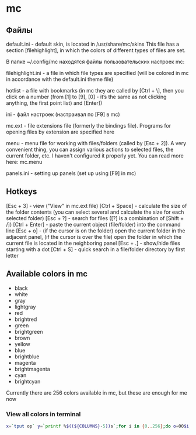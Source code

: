 # mc

## Файлы

default.ini - default skin, is located in /usr/share/mc/skins This file has a section \[filehighlight\], in which the colors of different types of files are set.

В папке ~/.config/mc находятся файлы пользовательских настроек mc:

filehighlight.ini - a file in which file types are specified (will be colored in mc in accordance with the default.ini theme file)

hotlist - a file with bookmarks (in mc they are called by \[Ctrl + \\\], then you click on a number (from \[1\] to \[9\], \[0\] - it’s the same as not clicking anything, the first point list) and \[Enter\])

ini - файл настроек (настраивал по \[F9\] в mc)

mc.ext - file extensions file (formerly the bindings file). Programs for opening files by extension are specified here

menu - menu file for working with files/folders (called by \[Esc + 2\]). A very convenient thing, you can assign various actions to selected files, the current folder, etc. I haven't configured it properly yet. You can read more here: mc.menu

panels.ini - setting up panels (set up using \[F9\] in mc)

## Hotkeys

\[Esc + 3\] - view ("View" in mc.ext file) 
\[Ctrl + Space\] - calculate the size of the folder contents (you can select several and calculate the size for each selected folder) 
\[Esc + ?\] - search for files (\[?\] is a combination of \[Shift + /\])
\[Ctrl + Enter\] - paste the current object (file/folder) into the command line
\[Esc + o\] - (if the cursor is on the folder) open the current folder in the adjacent panel, (if the cursor is over the file) open the folder in which the current file is located in the neighboring panel
\[Esc + .\] - show/hide files starting with a dot
\[Ctrl + S\] - quick search in a file/folder directory by first letter

## Available colors in mc

- black
- white
- gray
- lightgray
- red
- brightred
- green
- brightgreen
- brown
- yellow
- blue
- brightblue
- magenta
- brightmagenta
- cyan
- brightcyan


Currently there are 256 colors available in mc, but these are enough for me now

### View all colors in terminal

```bash
x=`tput op` y=`printf %$((${COLUMNS}-5))s`;for i in {0..256};do o=00$i;echo -e ${o:${#o}-3:3} `tput setaf $i;tput setab $i`${y// /=}$x;done;
```